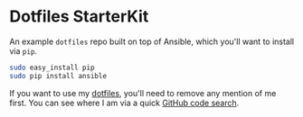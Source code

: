 # Dotfiles StarterKit

An example `dotfiles` repo built on top of Ansible, which you'll want to install
via `pip`.

``` sh
sudo easy_install pip
sudo pip install ansible
```

If you want to use my [dotfiles][], you'll need to remove any mention of me
first. You can see where I am via a quick [GitHub code search][].

[dotfiles]: https://github.com/jcf/dotfiles
[GitHub code search]: https://github.com/jcf/dotfiles/search?p=1&q=jcf+OR+%22James+Conroy-Finn%22&type=Code&utf8=✓
